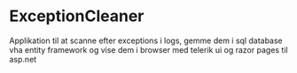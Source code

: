 # ExceptionCleaner

Applikation til at scanne efter exceptions i logs, gemme dem i sql database vha entity framework og vise dem i browser med telerik ui og razor pages til asp.net
